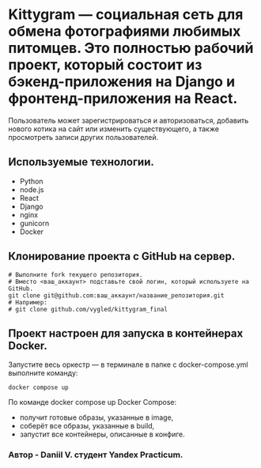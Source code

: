 # Kittygram — социальная сеть для обмена фотографиями любимых питомцев. Это полностью рабочий проект, который состоит из бэкенд-приложения на Django и фронтенд-приложения на React.
Пользователь может зарегистрироваться и авторизоваться, добавить нового котика на сайт или изменить существующего, а также просмотреть записи других пользователей.
## Используемые технологии.
- Python
- node.js
- React
- Django
- nginx
- gunicorn
- Docker
## Клонирование проекта с GitHub на сервер.
```
# Выполните fork текущего репозитория.
# Вместо <ваш_аккаунт> подставьте свой логин, который используете на GitHub.
git clone git@github.com:ваш_аккаунт/название_репозитория.git
# Например:
# git clone github.com/vygled/kittygram_final
```
## Проект настроен для запуска в контейнерах Docker.
Запустите весь оркестр — в терминале в папке с docker-compose.yml выполните команду:
```
docker compose up
```
По команде docker compose up Docker Compose: 

- получит готовые образы, указанные в image,
- соберёт все образы, указанные в build,
- запустит все контейнеры, описанные в конфиге.


### Автор - Daniil V. студент Yandex Practicum.
